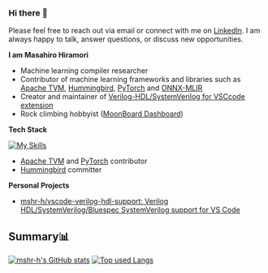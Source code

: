 ### Hi there 👋

Please feel free to reach out via email or connect with me on [LinkedIn](https://www.linkedin.com/in/masahiro-hiramori/). I am always happy to talk, answer questions, or discuss new opportunities.

**I am Masahiro Hiramori**

- Machine learning compiler researcher
- Contributor of machine learning frameworks and libraries such as [Apache TVM](https://github.com/apache/tvm), [Hummingbird](https://github.com/microsoft/hummingbird), [PyTorch](https://github.com/pytorch/pytorch) and [ONNX-MLIR](https://github.com/onnx/onnx-mlir)
- Creator and maintainer of [Verilog-HDL/SystemVerilog for VSCcode extension](https://marketplace.visualstudio.com/items?itemName=mshr-h.VerilogHDL)
- Rock climbing hobbyist ([MoonBoard Dashboard](https://www.moonboard.com/Account/Profile/88025037-a17c-4c39-bbc4-bb36b7da7ee4))

**Tech Stack**

[![My Skills](https://skillicons.dev/icons?i=c,py,git,linux,obsidian,pytorch,raspberrypi,vim,vscode)](https://skillicons.dev)

- [Apache TVM](https://github.com/apache/tvm) and [PyTorch](https://github.com/pytorch/pytorch) contributor
- [Hummingbird](https://github.com/microsoft/hummingbird) committer

**Personal Projects**

- [mshr-h/vscode-verilog-hdl-support: Verilog HDL/SystemVerilog/Bluespec SystemVerilog support for VS Code](https://github.com/mshr-h/vscode-verilog-hdl-support)

## Summary📊

[![mshr-h's GitHub stats](https://github-readme-stats.vercel.app/api?username=mshr-h&count_private=true&show_icons=true&theme=tokyonight)](https://github.com/mshr-h/)
[![Top used Langs](https://github-readme-stats.vercel.app/api/top-langs/?username=mshr-h&layout=compact&theme=tokyonight)](https://github.com/mshr-h/)
